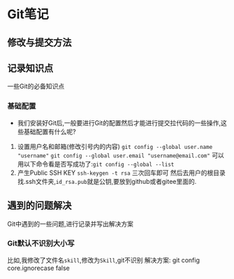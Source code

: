 # Git笔记

## 修改与提交方法

## 记录知识点
一些Git的必备知识点
### 基础配置
+ 我们安装好Git后,一般要进行Git的配置然后才能进行提交拉代码的一些操作,这些基础配置有什么呢?
1. 设置用户名和邮箱(修改引号内的内容)
   `git config --global user.name "username"`
   `git config --global user.email "username@email.com"`
   可以用以下命令看是否写成功了:`git config --global --list`
2. 产生Public SSH KEY
    `ssh-keygen -t rsa`
    三次回车即可
    然后去用户的根目录找.ssh文件夹,`id_rsa.pub`就是公钥,要放到github或者gitee里面的.

## 遇到的问题解决
Git中遇到的一些问题,进行记录并写出解决方案

### Git默认不识别大小写
比如,我修改了文件名`skill`,修改为`Skill`,git不识别
解决方案:
 git config core.ignorecase false
